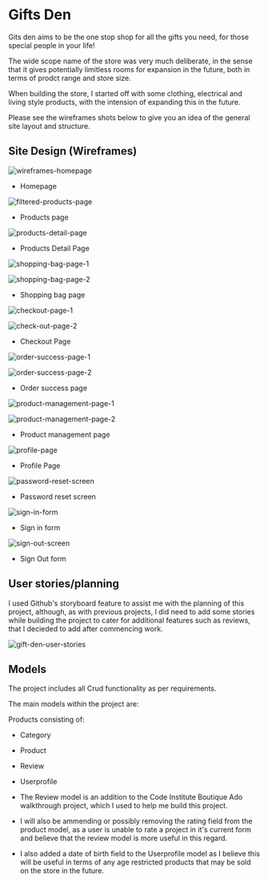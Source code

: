 # Gifts Den

Gits den aims to be the one stop shop for all the gifts you need, for those special people in your life!

The wide scope name of the store was very much deliberate, in the sense that it gives potentially limitless rooms for expansion in the future, both in terms of prodct range and store size.

When building the store, I started off with some clothing, electrical and living style products, with the intension of expanding this in the future.

Please see the wireframes shots below to give you an idea of the general site layout and structure.

## Site Design (Wireframes) 

![wireframes-homepage](media/screenshots/wireframes/homepage-wireframes.png)

- Homepage

![filtered-products-page](media/screenshots/wireframes/filtered-products-page-wireframes.png)

- Products page

![products-detail-page](media/screenshots/wireframes/products-detail-page-wireframe.png)

- Products Detail Page

![shopping-bag-page-1](media/screenshots/wireframes/shopping-bag-page-wireframes-1.png)

![shopping-bag-page-2](media/screenshots/wireframes/shopping-bag-page-wareframes-2.png)

- Shopping bag page

![checkout-page-1](media/screenshots/wireframes/checkout-page-wireframes-1.png)

![check-out-page-2](media/screenshots/wireframes/checkout-page-warefrmaes-2.png)

- Checkout Page

![order-success-page-1](media/screenshots/wireframes/order-success-page-wireframes-1.png)

![order-success-page-2](media/screenshots/wireframes/order-success-page-wireframes-2.png)

- Order success page

![product-management-page-1](media/screenshots/wireframes/product-management-page-wireframes-1.png)

![product-management-page-2](media/screenshots/wireframes/product-management-page-wirefrmaes-2.png)

- Product management page

![profile-page](media/screenshots/wireframes/profile-page-wireframes.png)

- Profile Page

![password-reset-screen](media/screenshots/wireframes/password-reset-screen-wireframes.png)

- Password reset screen

![sign-in-form](media/screenshots/wireframes/sign-in-form-wireframes.png)

- Sign in form

![sign-out-screen](media/screenshots/wireframes/log-out-screen-wireframes.png)

- Sign Out form

## User stories/planning

I used Github's storyboard feature to assist me with the planning of this project, although, as with previous projects, I did need to add some stories while building the project to cater for additional features such as reviews, that I decieded to add after commencing work.

![gift-den-user-stories](media/screenshots/gift-den-user-stories.png)

## Models

The project includes all Crud functionality as per requirements.

The main models within the project are:

Products consisting of:
- Category
- Product
- Review 
- Userprofile

- The Review model is an addition to the Code Institute Boutique Ado walkthrough project, which I used to help me build this project.

- I will also be ammending or possibly removing the rating field from the product model, as a user is unable to rate a project in it's current form and believe that the review model is more useful in this regard.

- I also added a date of birth field to the Userprofile model as I believe this will be useful in terms of any age restricted products that may be sold on the store in the future.





